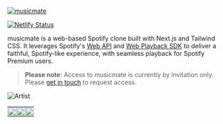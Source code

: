 [![musicmate](https://mexhjsdibsoshbepazwt.supabase.co/storage/v1/object/public/musicmate-pub//musicmate.png)](https://musicmate.jamesmichael.dev)

[![Netlify Status](https://api.netlify.com/api/v1/badges/79adfa93-df1d-4af5-b139-664f90d05941/deploy-status)](https://musicmate.jamesmichael.dev)

musicmate is a web-based Spotify clone built with Next.js and Tailwind CSS. It leverages Spotify's [Web API](https://developer.spotify.com/documentation/web-api) and [Web Playback SDK](https://developer.spotify.com/documentation/web-playback-sdk) to deliver a faithful, Spotify-like experience, with seamless playback for Spotify Premium users.

> **Please note**: Access to musicmate is currently by invitation only. Please [get in touch](mailto:musicmate@jamesmichael.dev?subject=Access%20Request) to request access.

![Artist](https://mexhjsdibsoshbepazwt.supabase.co/storage/v1/object/public/musicmate-pub//artist.png)

<table style="width: 100%; height: 100%; border-spacing: 0;">
  <tr style="height: 100%;">
    <td style="width: 33.33%; padding: 0; text-align: center;">
      <img src="https://mexhjsdibsoshbepazwt.supabase.co/storage/v1/object/public/musicmate-pub//album.png" style="width: 100%; height: 100%; object-fit: cover;" />
    </td>
    <td style="width: 33.33%; padding: 0; text-align: center;">
      <img src="https://mexhjsdibsoshbepazwt.supabase.co/storage/v1/object/public/musicmate-pub//search.png" style="width: 100%; height: 100%; object-fit: cover;" />
    </td>
    <td style="width: 33.33%; padding: 0; text-align: center;">
      <img src="https://mexhjsdibsoshbepazwt.supabase.co/storage/v1/object/public/musicmate-pub//playlist.png" style="width: 100%; height: 100%; object-fit: cover;" />
    </td>
  </tr>
</table>

### 🚀 **Features**

-   🎶 View your Spotify library
-   🔍 Search for playlists, artists, albums, and tracks
-   🌟 Explore your top artists and most-played tracks
-   🎧 Enjoy full Spotify playback _(requires Spotify Premium)_

### 🛠️ **Tech Stack**

-   **Next.js (App Router)** - For a fast and scalable frontend
-   **Tailwind CSS** - For modern and responsive styling
-   **Zustand** - For lightweight state management
-   **Framer Motion** - For smooth animations
-   **node-vibrant** - To extract colours from album art and cover images
